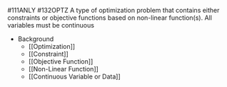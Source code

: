 #111ANLY #132OPTZ 
A type of optimization problem that contains either constraints or objective functions based on non-linear function(s). All variables must be continuous

- Background
	- [[Optimization]]
	- [[Constraint]]
	- [[Objective Function]]
	- [[Non-Linear Function]]
	- [[Continuous Variable or Data]]